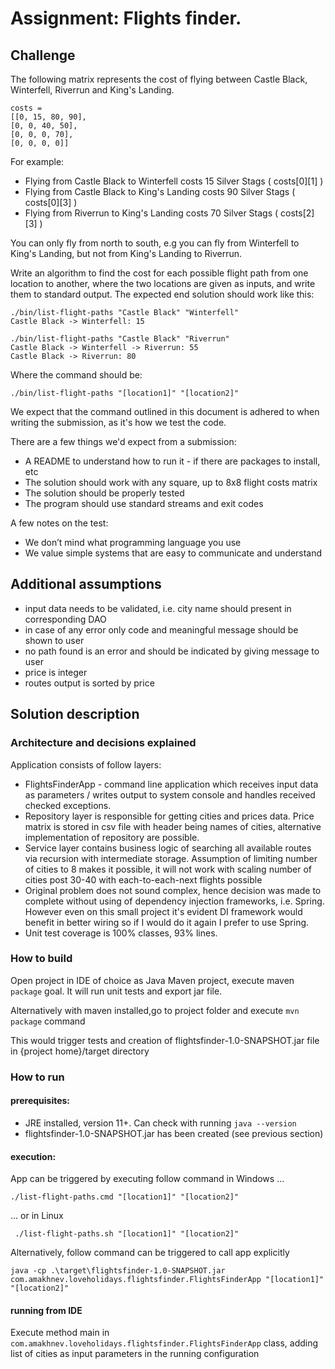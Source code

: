 # Assignment: Flights finder.

## Challenge

The following matrix represents the cost of flying between Castle Black, Winterfell, Riverrun and King's Landing.
```
costs =
[[0, 15, 80, 90],
[0, 0, 40, 50],
[0, 0, 0, 70],
[0, 0, 0, 0]]
```

For example:
* Flying from Castle Black to Winterfell costs 15 Silver Stags ( costs[0][1] )
* Flying from Castle Black to King's Landing costs 90 Silver Stags ( costs[0][3] )
* Flying from Riverrun to King's Landing costs 70 Silver Stags ( costs[2][3] )

You can only fly from north to south, e.g you can fly from Winterfell to King's Landing, but not from King's Landing to Riverrun.

Write an algorithm to find the cost for each possible flight path from one location to another, where the two locations are given
as inputs, and write them to standard output.
The expected end solution should work like this:
```
./bin/list-flight-paths "Castle Black" "Winterfell"
Castle Black -> Winterfell: 15

./bin/list-flight-paths "Castle Black" "Riverrun"
Castle Black -> Winterfell -> Riverrun: 55
Castle Black -> Riverrun: 80
```
Where the command should be:
```
./bin/list-flight-paths "[location1]" "[location2]"
```

We expect that the command outlined in this document is adhered to when writing the submission, as it's how we test the code.

There are a few things we'd expect from a submission:
* A README to understand how to run it - if there are packages to install, etc
* The solution should work with any square, up to 8x8 flight costs matrix
* The solution should be properly tested
* The program should use standard streams and exit codes

A few notes on the test:
* We don’t mind what programming language you use
* We value simple systems that are easy to communicate and understand

## Additional assumptions
- input data needs to be validated, i.e. city name should present in corresponding DAO
- in case of any error only code and meaningful message should be shown to user
- no path found is an error and should be indicated by giving message to user
- price is integer
- routes output is sorted by price


## Solution description

### Architecture and decisions explained
Application consists of follow layers:
- FlightsFinderApp - command line application which receives input data as parameters / writes output to system console and handles received checked exceptions.
- Repository layer is responsible for getting cities and prices data. Price matrix is stored in csv file with header being names of cities, alternative implementation of repository are possible.
- Service layer contains business logic of searching all available routes via recursion with intermediate storage. Assumption of limiting number of cities to 8 makes it possible, it will not work with scaling number of cities post 30-40 with each-to-each-next flights possible
- Original problem does not sound complex, hence decision was made to complete without using of dependency injection frameworks, i.e. Spring. However even on this small project it's evident DI framework would benefit in better wiring so if I would do it again I prefer to use Spring.
- Unit test coverage is 100% classes, 93% lines.  

### How to build
Open project in IDE of choice as Java Maven project, execute maven `package` goal. It will run unit tests and export jar file.

Alternatively with maven installed,go to project folder and execute `mvn package` command

This would trigger tests and creation of flightsfinder-1.0-SNAPSHOT.jar file in {project home}/target directory

### How to run
#### prerequisites:
* JRE installed, version 11+. Can check with running `java --version`
* flightsfinder-1.0-SNAPSHOT.jar has been created (see previous section) 

#### execution:
App can be triggered by executing follow command in Windows ... 
```
./list-flight-paths.cmd "[location1]" "[location2]"
```
... or in Linux
```
 ./list-flight-paths.sh "[location1]" "[location2]"
```

Alternatively, follow command can be triggered to call app explicitly
```
java -cp .\target\flightsfinder-1.0-SNAPSHOT.jar com.amakhnev.loveholidays.flightsfinder.FlightsFinderApp "[location1]" "[location2]"
```
#### running from IDE
Execute method main in `com.amakhnev.loveholidays.flightsfinder.FlightsFinderApp` class, adding list of cities as input parameters in the running configuration



